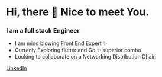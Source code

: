 

<h1>
  Hi, there 👋 Nice to meet You.
 </h1>
 <h3>
   I am a full stack Engineer
  </h3>
   <ul>
  <li> I am mind blowing Front End Expert ✨ </li>
  <li> Currenly Exploring flutter and Go ✨ superior combo </li>
  <li> Looking to collaborate on a Networking Distribution Chain </li>
  </ul>
    
  
  <a href="https://www.linkedin.com/in/kiplangat-bett-4a0a16188">LinkedIn<a> 


<!---
sgtbett/sgtbett is a ✨ special ✨ repository because its `README.md` (this file) appears on your GitHub profile.
You can click the Preview link to take a look at your changes.
--->
